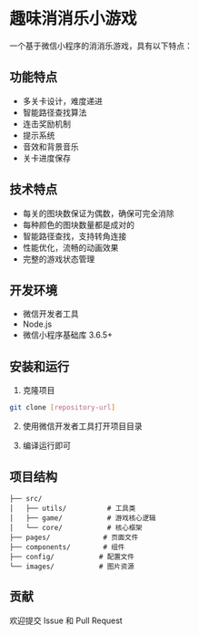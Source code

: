 # 趣味消消乐小游戏

一个基于微信小程序的消消乐游戏，具有以下特点：

## 功能特点

- 多关卡设计，难度递进
- 智能路径查找算法
- 连击奖励机制
- 提示系统
- 音效和背景音乐
- 关卡进度保存

## 技术特点

- 每关的图块数保证为偶数，确保可完全消除
- 每种颜色的图块数量都是成对的
- 智能路径查找，支持转角连接
- 性能优化，流畅的动画效果
- 完整的游戏状态管理

## 开发环境

- 微信开发者工具
- Node.js
- 微信小程序基础库 3.6.5+

## 安装和运行

1. 克隆项目
```bash
git clone [repository-url]
```

2. 使用微信开发者工具打开项目目录

3. 编译运行即可

## 项目结构

```
├── src/
│   ├── utils/          # 工具类
│   ├── game/           # 游戏核心逻辑
│   └── core/           # 核心框架
├── pages/             # 页面文件
├── components/        # 组件
├── config/           # 配置文件
└── images/           # 图片资源
```

## 贡献

欢迎提交 Issue 和 Pull Request 